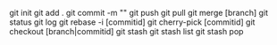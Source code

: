 git init
git add .
git commit -m ""
git push
git pull
git merge [branch]
git status
git log
git rebase -i [commitid]
git cherry-pick [commitid]
git checkout [branch|commitid]
git stash
git stash list
git stash pop